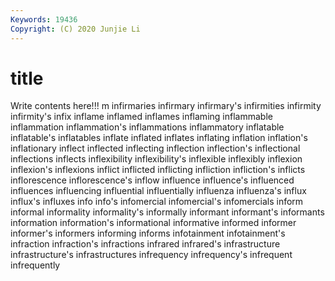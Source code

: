 ```yaml
---
Keywords: 19436
Copyright: (C) 2020 Junjie Li
---
```


# title

Write contents here!!!
m 
infirmaries 
infirmary 
infirmary's 
infirmities 
infirmity 
infirmity's 
infix 
inflame
inflamed 
inflames 
inflaming 
inflammable 
inflammation 
inflammation's 
inflammations 
inflammatory 
inflatable 
inflatable's
inflatables 
inflate 
inflated 
inflates 
inflating 
inflation 
inflation's 
inflationary 
inflect 
inflected
inflecting 
inflection 
inflection's 
inflectional 
inflections 
inflects 
inflexibility 
inflexibility's 
inflexible 
inflexibly
inflexion 
inflexion's 
inflexions 
inflict 
inflicted 
inflicting 
infliction 
infliction's 
inflicts 
inflorescence
inflorescence's 
inflow 
influence 
influence's 
influenced 
influences 
influencing 
influential 
influentially 
influenza
influenza's 
influx 
influx's 
influxes 
info 
info's 
infomercial 
infomercial's 
infomercials 
inform
informal 
informality 
informality's 
informally 
informant 
informant's 
informants 
information 
information's 
informational
informative 
informed 
informer 
informer's 
informers 
informing 
informs 
infotainment 
infotainment's 
infraction
infraction's 
infractions 
infrared 
infrared's 
infrastructure 
infrastructure's 
infrastructures 
infrequency 
infrequency's 
infrequent
infrequently 

